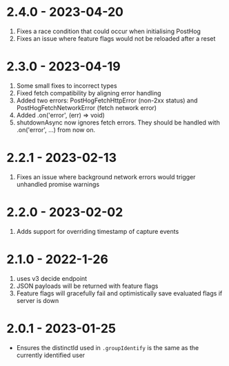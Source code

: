 # 2.4.0 - 2023-04-20

1. Fixes a race condition that could occur when initialising PostHog
2. Fixes an issue where feature flags would not be reloaded after a reset

# 2.3.0 - 2023-04-19

1. Some small fixes to incorrect types
2. Fixed fetch compatibility by aligning error handling
3. Added two errors: PostHogFetchHttpError (non-2xx status) and PostHogFetchNetworkError (fetch network error)
4. Added .on('error', (err) => void)
5. shutdownAsync now ignores fetch errors. They should be handled with .on('error', ...) from now on.

# 2.2.1 - 2023-02-13

1. Fixes an issue where background network errors would trigger unhandled promise warnings

# 2.2.0 - 2023-02-02

1. Adds support for overriding timestamp of capture events

# 2.1.0 - 2022-1-26

1. uses v3 decide endpoint
2. JSON payloads will be returned with feature flags
3. Feature flags will gracefully fail and optimistically save evaluated flags if server is down

# 2.0.1 - 2023-01-25

- Ensures the distinctId used in `.groupIdentify` is the same as the currently identified user

